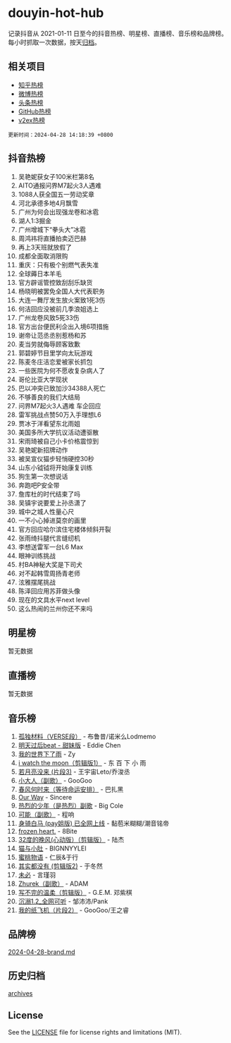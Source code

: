 # douyin-hot-hub

记录抖音从 2021-01-11 日至今的抖音热榜、明星榜、直播榜、音乐榜和品牌榜。每小时抓取一次数据，按天[归档](archives)。

## 相关项目

- [知乎热榜](https://github.com/lonnyzhang423/zhihu-hot-hub)
- [微博热榜](https://github.com/lonnyzhang423/weibo-hot-hub)
- [头条热榜](https://github.com/lonnyzhang423/toutiao-hot-hub)
- [GitHub热榜](https://github.com/lonnyzhang423/github-hot-hub)
- [v2ex热榜](https://github.com/lonnyzhang423/v2ex-hot-hub)


`更新时间：2024-04-28 14:18:39 +0800`

## 抖音热榜

1. 吴艳妮获女子100米栏第8名
1. AITO通报问界M7起火3人遇难
1. 1088人获全国五一劳动奖章
1. 河北承德多地4月飘雪
1. 广州为何会出现强龙卷和冰雹
1. 湖人1:3掘金
1. 广州增城下“拳头大”冰雹
1. 周鸿祎将直播拍卖迈巴赫
1. 再上3天班就放假了
1. 成都全面取消限购
1. 重庆：只有极个别燃气表失准
1. 全球薅日本羊毛
1. 官方辟谣管控致刮刮乐缺货
1. 杨晓明被罢免全国人大代表职务
1. 大连一舞厅发生放火案致1死3伤
1. 何洁回应没被前几季浪姐选上
1. 广州龙卷风致5死33伤
1. 官方出台便民利企出入境6项措施
1. 谢帝让范丞丞别惹杨和苏
1. 麦当劳就侮辱顾客致歉
1. 郭碧婷节目里学向太玩游戏
1. 陈麦冬庄洁恋爱被家长抓包
1. 一些医院为何不愿收复杂病人了
1. 哥伦比亚大学现状
1. 巴以冲突已致加沙34388人死亡
1. 不够善良的我们大结局
1. 问界M7起火3人遇难 车企回应
1. 雷军挑战点赞50万入手理想L6
1. 贾冰于洋看望东北雨姐
1. 美国多所大学抗议活动遭驱散
1. 宋雨琦被自己小卡价格震惊到
1. 吴艳妮新招牌动作
1. 被吴宣仪猫步轻悄硬控30秒
1. 山东小钺钺将开始康复训练
1. 狗生第一次想说话
1. 奔跑吧P安全带
1. 詹库杜的时代结束了吗
1. 吴镇宇说要爱上孙丞潇了
1. 城中之城人性量心尺
1. 一不小心掉进莫奈的画里
1. 官方回应哈尔滨住宅楼体倾斜开裂
1. 张雨绮抖腿代言缝纫机
1. 李想送雷军一台L6 Max
1. 眼神训练挑战
1. 村BA神秘大奖是下司犬
1. 对不起韩雪周扬青老师
1. 泫雅摆尾挑战
1. 陈泽回应用苏菲做头像
1. 现在的文具水平next level
1. 这么热闹的兰州你还不来吗

## 明星榜

暂无数据

## 直播榜

暂无数据

## 音乐榜

1. [孤独材料（VERSE段）](https://sf5-hl-cdn-tos.douyinstatic.com/obj/tos-cn-ve-2774/ocX7glDNHYlwFeYrGQfBZoThtvPWy8tCCEBGKQ) - 布鲁昔/诺米么Lodmemo
1. [明天过后beat - 甜妹版](https://sf3-cdn-tos.douyinstatic.com/obj/tos-cn-ve-2774/osMLYeeoMm04CZyaI91XUDF8OzLRLgePKALGHI) - Eddie Chen
1. [我的世界下了雨](https://sf27-cdn-tos.douyinstatic.com/obj/tos-cn-ve-2774/o85sBiwXIByH9bWIMAEEOoiQ1o1m9Afn15BspE) - Zy
1. [i watch the moon（剪辑版1）](https://sf27-cdn-tos.douyinstatic.com/obj/tos-cn-ve-2774/o0I9mSChzHZANMJIEBfkCQzzg6N5WAcVtqft9P) - 东 百 下 小 雨
1. [若月亮没来 (片段3)](https://sf6-cdn-tos.douyinstatic.com/obj/tos-cn-ve-2774/okfyEUsGW1B1ovJi5JiN9IjvAT2lMwA054GoEB) - 王宇宙Leto/乔浚丞
1. [小大人（副歌）](https://sf5-hl-cdn-tos.douyinstatic.com/obj/tos-cn-ve-2774/oIhaDwehWhLFsVIG7QIICLLazDNGJAGg5geeb4) - GooGoo
1. [春风何时来（等待命运安排）](https://sf6-cdn-tos.douyinstatic.com/obj/tos-cn-ve-2774/oICBNbD3gelMfB4WgiD1KI2jQtXZE2FgHLwtsl) - 巴扎黑
1. [Our Way](https://sf3-cdn-tos.douyinstatic.com/obj/tos-cn-ve-2774/o8tPEkQgQNCe0DPeFwZzYrbqLlnzBBrYidWkEZ) - Sincere
1. [热烈的少年（是热烈）副歌](https://sf3-cdn-tos.douyinstatic.com/obj/tos-cn-ve-2774/owVNI0CLDAUMtSz6TEYvfFBFL4UDFFhLfgK8fa) - Big Cole
1. [可能（副歌）](https://sf5-hl-cdn-tos.douyinstatic.com/obj/tos-cn-ve-2774/cde1731888894259b333569393c2fb51) - 程响
1. [身骑白马 (pay姐版) 已全网上线](https://sf5-hl-cdn-tos.douyinstatic.com/obj/tos-cn-ve-2774/oQLO5ZgLsFkaDhdIIveF2zUCgfweY0gWaH4AQG) - 黏苞米糊糊/潮音铭帝
1. [frozen heart.](https://sf5-hl-cdn-tos.douyinstatic.com/obj/tos-cn-ve-2774/oIIWJfyjIACZA9zQMtnJ6hQQhFC4vhCupoRBsO) - 8Bite
1. [32度的晚风(心动版）（剪辑版）](https://sf3-cdn-tos.douyinstatic.com/obj/tos-cn-ve-2774/owNyabsyWdzUulxhoJfK8IBXgp0UMQAHpvGh2B) - 陆杰
1. [猫与小肚](https://sf5-hl-cdn-tos.douyinstatic.com/obj/tos-cn-ve-2774/osZeoClMECgK8DYl6VebABgbchEtPYQjZEnRtd) - BIGNNYYLEI
1. [蜜桃物语](https://sf27-cdn-tos.douyinstatic.com/obj/tos-cn-ve-2774/oIhOSCZtIACtYU4XQkngiW9kCBfVD1Fz9IYeqL) - 仁辰&于行
1. [其实都没有 (剪辑版2)](https://sf5-hl-cdn-tos.douyinstatic.com/obj/tos-cn-ve-2774/oEBNQenHZtBhxYjGgUDQk0BCHTigQafgFlbQ7k) - 于冬然
1. [未必](https://sf6-cdn-tos.douyinstatic.com/obj/tos-cn-ve-2774/ogntQMFnKQDZUgTCYuJgfLEtleYZZFxBQqhhFB) - 言瑾羽
1. [Zhurek（副歌）](https://sf3-cdn-tos.douyinstatic.com/obj/tos-cn-ve-2774/ooQm8FBZQDlf0btEYgVpCcSCQfrdJGBEKZYBGS) - ADAM
1. [写不完的温柔（剪辑版）](https://sf5-hl-cdn-tos.douyinstatic.com/obj/tos-cn-ve-2774/oYBzzZQJ233GfwkemJJffAIWgeIYrjZfWhHTcG) - G.E.M. 邓紫棋
1. [沉溺1.2_全网可听](https://sf5-hl-cdn-tos.douyinstatic.com/obj/tos-cn-ve-2774/ok2QoiBqsWAX9McZmWiI9gAB0EzwD4Xj6yfmtH) - 邹沛沛/Pank
1. [我的纸飞机（片段2）](https://sf5-hl-cdn-tos.douyinstatic.com/obj/tos-cn-ve-2774/oM2ZrKcg2CD5AeRB2gkeXOFB1IxAGJdZPazYHf) - GooGoo/王之睿

## 品牌榜

[2024-04-28-brand.md](archives/2024-04-28-brand.md)

## 历史归档

[archives](archives)

## License

See the [LICENSE](LICENSE) file for license rights and limitations (MIT).
